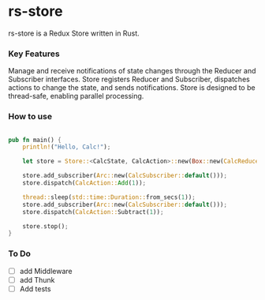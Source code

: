 # rs-store

rs-store is a Redux Store written in Rust.

### Key Features

Manage and receive notifications of state changes through the Reducer and Subscriber interfaces.
Store registers Reducer and Subscriber, dispatches actions to change the state, and sends notifications.
Store is designed to be thread-safe, enabling parallel processing.

### How to use

```rust

pub fn main() {
    println!("Hello, Calc!");

    let store = Store::<CalcState, CalcAction>::new(Box::new(CalcReducer::default()));

    store.add_subscriber(Arc::new(CalcSubscriber::default()));
    store.dispatch(CalcAction::Add(1));

    thread::sleep(std::time::Duration::from_secs(1));
    store.add_subscriber(Arc::new(CalcSubscriber::default()));
    store.dispatch(CalcAction::Subtract(1));

    store.stop();
}

```

### To Do

- [ ] add Middleware
- [ ] add Thunk
- [ ] Add tests
